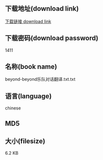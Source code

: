 ## 下载地址(download link)
[下载链接 download link](https://tutu365.netlify.app/?s=beyond-beyond%E4%B9%90%E9%98%9F%E5%AF%B9%E8%AF%9D%E7%BF%BB%E8%AF%91.txt)

## 下载密码(download password)
1411

## 名称(book name)
beyond-beyond乐队对话翻译.txt.txt

## 语言(language)
chinese

## MD5


## 大小(filesize)
6.2 KB
